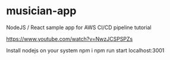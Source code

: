 # musician-app
NodeJS / React sample app for AWS CI/CD pipeline tutorial

https://www.youtube.com/watch?v=NwzJCSPSPZs

Install nodejs on your system
npm i
npm run start
localhost:3001
